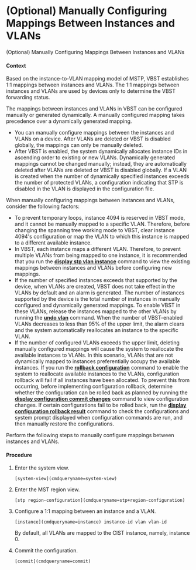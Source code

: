 (Optional) Manually Configuring Mappings Between Instances and VLANs
====================================================================

(Optional) Manually Configuring Mappings Between Instances and VLANs

#### Context

Based on the instance-to-VLAN mapping model of MSTP, VBST establishes 1:1 mappings between instances and VLANs. The 1:1 mappings between instances and VLANs are used by devices only to determine the VBST forwarding status.

The mappings between instances and VLANs in VBST can be configured manually or generated dynamically. A manually configured mapping takes precedence over a dynamically generated mapping.

* You can manually configure mappings between the instances and VLANs on a device. After VLANs are deleted or VBST is disabled globally, the mappings can only be manually deleted.
* After VBST is enabled, the system dynamically allocates instance IDs in ascending order to existing or new VLANs. Dynamically generated mappings cannot be changed manually; instead, they are automatically deleted after VLANs are deleted or VBST is disabled globally. If a VLAN is created when the number of dynamically specified instances exceeds the number of protected VLANs, a configuration indicating that STP is disabled in the VLAN is displayed in the configuration file.

When manually configuring mappings between instances and VLANs, consider the following factors:

* To prevent temporary loops, instance 4094 is reserved in VBST mode, and it cannot be manually mapped to a specific VLAN. Therefore, before changing the spanning tree working mode to VBST, clear instance 4094's configuration or map the VLAN to which this instance is mapped to a different available instance.
* In VBST, each instance maps a different VLAN. Therefore, to prevent multiple VLANs from being mapped to one instance, it is recommended that you run the [**display stp vlan instance**](cmdqueryname=display+stp+vlan+instance) command to view the existing mappings between instances and VLANs before configuring new mappings.
* If the number of specified instances exceeds that supported by the device, when VLANs are created, VBST does not take effect in the VLANs by default and an alarm is generated. The number of instances supported by the device is the total number of instances in manually configured and dynamically generated mappings. To enable VBST in these VLANs, release the instances mapped to the other VLANs by running the [**undo vlan**](cmdqueryname=undo+vlan) command. When the number of VBST-enabled VLANs decreases to less than 95% of the upper limit, the alarm clears and the system automatically reallocates an instance to the specific VLAN.
* If the number of configured VLANs exceeds the upper limit, deleting manually configured mappings will cause the system to reallocate the available instances to VLANs. In this scenario, VLANs that are not dynamically mapped to instances preferentially occupy the available instances. If you run the [**rollback configuration**](cmdqueryname=rollback+configuration) command to enable the system to reallocate available instances to the VLANs, configuration rollback will fail if all instances have been allocated. To prevent this from occurring, before implementing configuration rollback, determine whether the configuration can be rolled back as planned by running the [**display configuration commit changes**](cmdqueryname=display+configuration+commit+changes) command to view configuration changes. If certain configurations fail to be rolled back, run the [**display configuration rollback result**](cmdqueryname=display+configuration+rollback+result) command to check the configurations and system prompt displayed when configuration commands are run, and then manually restore the configurations.

Perform the following steps to manually configure mappings between instances and VLANs.


#### Procedure

1. Enter the system view.
   
   
   ```
   [system-view](cmdqueryname=system-view)
   ```
2. Enter the MST region view.
   
   
   ```
   [stp region-configuration](cmdqueryname=stp+region-configuration)
   ```
3. Configure a 1:1 mapping between an instance and a VLAN.
   
   
   ```
   [instance](cmdqueryname=instance) instance-id vlan vlan-id
   ```
   
   By default, all VLANs are mapped to the CIST instance, namely, instance 0.
4. Commit the configuration.
   
   
   ```
   [commit](cmdqueryname=commit)
   ```